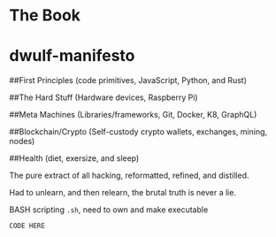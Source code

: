 # The Book
# dwulf-manifesto

##First Principles
(code primitives, JavaScript, Python, and Rust)

##The Hard Stuff
(Hardware devices, Raspberry Pi)

##Meta Machines
(Libraries/frameworks, Git, Docker, K8, GraphQL)

##Blockchain/Crypto
(Self-custody crypto wallets, exchanges, mining, nodes)

##Health
(diet, exersize, and sleep)


The pure extract of all hacking, reformatted, refined, and distilled. 

Had to unlearn, and then relearn, the brutal truth is never a lie.

BASH scripting `.sh`, need to own and make executable

`CODE HERE`
